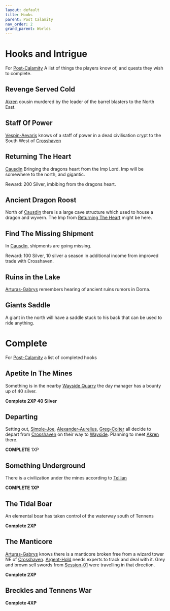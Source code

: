 ```yaml
---
layout: default
title: Hooks
parent: Post Calamity
nav_order: 2
grand_parent: Worlds
---
```

# Hooks and Intrigue
For [Post-Calamity](Post-Calamity) A list of things the players know of, and quests they wish to complete.

## Revenge Served Cold
[Akren](Akren) cousin murdered by the leader of the barrel blasters to the North East.

## Staff Of Power
[Vespin-Aevaris](Vespin-Aevaris) knows of a staff of power in a dead civilisation crypt to the South West of [Crosshaven](Crosshaven)

## Returning The Heart
[Causdin](Causdin)
Bringing the dragons heart from the Imp Lord. Imp will be somewhere to the north, and gigantic.

Reward: 200 Silver, imbibing from the dragons heart.

## Ancient Dragon Roost
North of [Causdin](Causdin) there is a large cave structure which used to house a dragon and wyvern. The Imp from [Returning The Heart](#Returning%20The%20Heart) might be here.

## Find The Missing Shipment
In [Causdin](Causdin), shipments are going missing. 

Reward: 100 Silver, 10 silver a season in additional income from improved trade with Crosshaven.

## Ruins in the Lake
[Arturas-Gabrys](Arturas-Gabrys) remembers hearing of ancient ruins rumors in Dorna.

## Giants Saddle
A giant in the north will have a saddle stuck to his back that can be used to ride anything.
# Complete
For [Post-Calamity](Post-Calamity) a list of completed hooks

## Apetite In The Mines
Something is in the nearby [Wayside Quarry](Wayside#Wayside%20Quarry) the day manager has a bounty up of 40 silver.

**Complete 2XP 40 Silver**

## Departing
Setting out, [Simple-Joe](Simple-Joe), [Alexander-Aurelius](Alexander-Aurelius), [Greg-Colter](Greg-Colter) all decide to depart from [Crosshaven](Crosshaven) on their way to [Wayside](Wayside). Planning to meet [Akren](Akren) there.

**COMPLETE** 1XP

## Something Underground
There is a civilization under the mines according to [Tellian](Session-02#Tellian)

**COMPLETE 1XP**

## The Tidal Boar
An elemental boar has taken control of the waterway south of Tennens

**Complete 2XP**

## The Manticore
[Arturas-Gabrys](Arturas-Gabrys) knows there is a manticore broken free from a wizard tower NE of [Crosshaven](Crosshaven). [Argent-Hold](Argent-Hold) needs experts to track and deal with it. Grey and brown sell swords from [Session-01](Session-01) were travelling in that direction.

**Complete 2XP**

## Breckles and Tennens War

**Complete 4XP**
